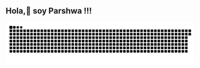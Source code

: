 ## Hola,👋 soy Parshwa !!!
                                                      
<div align="center">
  <picture>
    <source media="(prefers-color-scheme: dark)" srcset="https://raw.githubusercontent.com/parshwa913/parshwa913/output/github-contribution-grid-snake-dark.svg" />
    <source media="(prefers-color-scheme: light)" srcset="https://raw.githubusercontent.com/parshwa913/parshwa913/output/github-contribution-grid-snake.svg" />
    <img alt="GitHub contribution grid snake animation" src="https://raw.githubusercontent.com/parshwa913/parshwa913/output/github-contribution-grid-snake.svg" />
  </picture>
</div>
<!--
**parshwa913/parshwa913** is a ✨ _special_ ✨ repository because its `README.md` (this file) appears on your GitHub profile.
  # Hola,👋 soy Parshwa!!!
Here are some ideas to get you started:

- 🔭 I’m currently working on ...
- 🌱 I’m currently learning ...
- 👯 I’m looking to collaborate on ...
- 🤔 I’m looking for help with ...
- 💬 Ask me about ...
- 📫 How to reach me: ...
- 😄 Pronouns: ...
- ⚡ Fun fact: ...
-->
<!--Leetcode Stats](https://leetcard.jacoblin.cool/parshwa913)
![LeetCode Stats](https://leetcard.jacoblin.cool/parshwa913?theme=wtf&font=Hanuman)
![Leetcode Stats](https://leetcard.jacoblin.cool/parshwa913?theme=wtf&font=Titillium%20Web)-->

